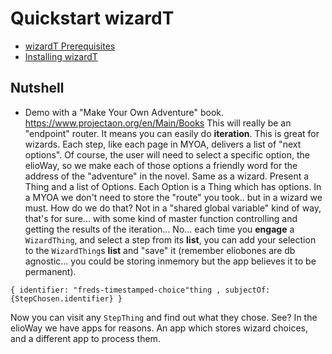 # Quickstart wizardT
- [wizardT Prerequisites](/ribs/wizardT/prerequisites.html)
- [Installing wizardT](/ribs/wizardT/installing.html)
## Nutshell
- Demo with a "Make Your Own Adventure" book.
<https://www.projectaon.org/en/Main/Books>
This will really be an "endpoint" router. It means you can easily do **iteration**. This is great for wizards. Each step, like each page in MYOA, delivers a list of "next options". Of course, the user will need to select a specific option, the elioWay, so we make each of those options a friendly word for the address of the "adventure" in the novel.
Same as a wizard. Present a Thing and a list of Options. Each Option is a Thing which has options. In a MYOA we don't need to store the "route" you took.. but in a wizard we must. How do we do that?
Not in a "shared global variable" kind of way, that's for sure... with some kind of master function controlling and getting the results of the iteration...
No... each time you **engage** a `WizardThing`, and select a step from its **list**, you can add your selection to the `WizardThing`s **list** and "save" it (remember eliobones are db agnostic... you could be storing inmemory but the app believes it to be permanent).
```
{ identifier: "freds-timestamped-choice"thing , subjectOf: {StepChosen.identifier} }
```
Now you can visit any `StepThing` and find out what they chose.
See?
In the elioWay we have apps for reasons. An app which stores wizard choices, and a different app to process them.
